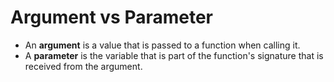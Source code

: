 # Argument vs Parameter
* An **argument** is a value that is passed to a function when calling it.
* A **parameter** is the variable that is part of the function's signature that is received from the argument.

